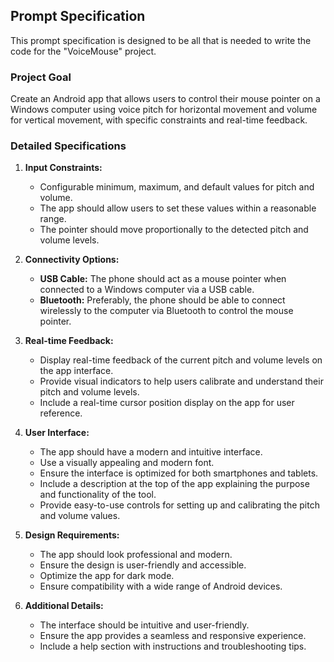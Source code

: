 ## Prompt Specification

This prompt specification is designed to be all that is needed to write the code for the "VoiceMouse" project.

### Project Goal

Create an Android app that allows users to control their mouse pointer on a Windows computer using voice pitch for horizontal movement and volume for vertical movement, with specific constraints and real-time feedback.

### Detailed Specifications

1. **Input Constraints:**
   - Configurable minimum, maximum, and default values for pitch and volume.
   - The app should allow users to set these values within a reasonable range.
   - The pointer should move proportionally to the detected pitch and volume levels.

2. **Connectivity Options:**
   - **USB Cable:** The phone should act as a mouse pointer when connected to a Windows computer via a USB cable.
   - **Bluetooth:** Preferably, the phone should be able to connect wirelessly to the computer via Bluetooth to control the mouse pointer.

3. **Real-time Feedback:**
   - Display real-time feedback of the current pitch and volume levels on the app interface.
   - Provide visual indicators to help users calibrate and understand their pitch and volume levels.
   - Include a real-time cursor position display on the app for user reference.

4. **User Interface:**
   - The app should have a modern and intuitive interface.
   - Use a visually appealing and modern font.
   - Ensure the interface is optimized for both smartphones and tablets.
   - Include a description at the top of the app explaining the purpose and functionality of the tool.
   - Provide easy-to-use controls for setting up and calibrating the pitch and volume values.

5. **Design Requirements:**
   - The app should look professional and modern.
   - Ensure the design is user-friendly and accessible.
   - Optimize the app for dark mode.
   - Ensure compatibility with a wide range of Android devices.

6. **Additional Details:**
   - The interface should be intuitive and user-friendly.
   - Ensure the app provides a seamless and responsive experience.
   - Include a help section with instructions and troubleshooting tips.
